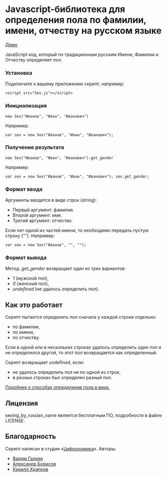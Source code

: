 Javascript-библиотека для определения пола по фамилии, имени, отчеству на русском языке
=======================================================================================

[Демо](http://vadimiztveri.github.io/)

JavaScript код, который по традиционным русским Имени, Фамилии и Отчеству определяет пол.

### Установка
Подключите к вашему приложению скрипт, например:

`<script src="Sex.js"></script>`

### Инициализация
`new Sex("Иванов", "Иван", "Иванович")`

Например:

`var sex = new Sex("Иванов", "Иван", "Иванович");`

### Получение результата

`new Sex("Иванов", "Иван", "Иванович").get_gender`

Например:

`var sex = new Sex("Иванов", "Иван", "Иванович");
 sex.get_gender;`

### Формат ввода

Аргументы вводятся в виде строк (string):

* Первый аргумент: фамилия.
* Второй аргумент: имя.
* Третий аргумент: отчество.

Если нет одной из частей имени, то необходимо передать пустую строку (""). Например:

`var sex = new Sex("Иванов", "", "");`


### Формат вывода

Метод *.get_gender* возвращает один из трех вариантов:

* *1* (мужской пол),
* *0* (женский пол),
* *undefined* (не удалось определить пол).


Как это работает
----------------

Скрипт пытается определить пол сначала у каждой строки отдельно:

* по фамилии,
* по имени,
* по отчеству.

Если в одной или в нескольких строках удалось определить один пол и не определился другой, то этот пол возвращается как определенный.

Скрипт возвращает undefined, если:

* не удалось определить пол ни по одной из строк,
* в разных строках был определен разный пол.

[Поробнее о способах определения пола в вики.](https://github.com/vadimiztveri/sex_by_russian_name/wiki/how_work_it)

Лицензия
--------

sexing_by_russian_name является бесплатным ПО, подробности в файле LICENSE.


Благодарность
-------------

Скрипт написан в студии «[Цифрономика](http://cifronomika.ru/)». Авторы:
* [Вадим Галкин](https://github.com/vadimiztveri/)
* [Александр Борисов](https://github.com/aishek)
* [Кирилл Храпков](https://github.com/cubbiu)
